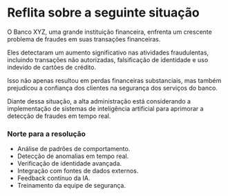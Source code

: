 # Reflita sobre a seguinte situação
O Banco XYZ, uma grande instituição financeira, enfrenta um crescente problema de fraudes em suas transações financeiras. 

Eles detectaram um aumento significativo nas atividades fraudulentas, incluindo transações não autorizadas, falsificação de identidade e uso indevido de cartões de crédito.

Isso não apenas resultou em perdas financeiras substanciais, mas também prejudicou a confiança dos clientes na segurança dos serviços do banco.

Diante dessa situação, a alta administração está considerando a implementação de sistemas de inteligência artificial para aprimorar a detecção de fraudes em tempo real.

### Norte para a resolução

* Análise de padrões de comportamento.
* Detecção de anomalias em tempo real.
* Verificação de identidade avançada.
* Integração com fontes de dados externos.
* Feedback contínuo da IA. 
* Treinamento da equipe de segurança.

